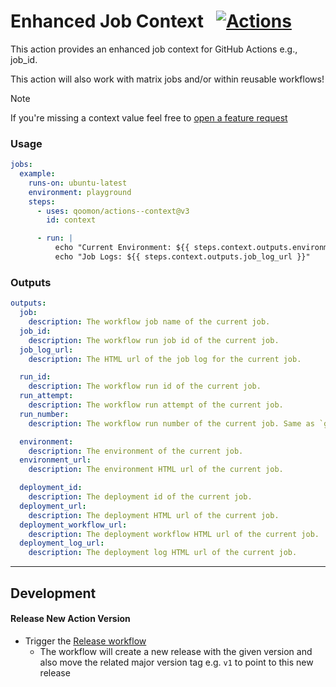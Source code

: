 # Enhanced Job Context &nbsp; [![Actions](https://img.shields.io/badge/qoomon-GitHub%20Actions-blue)](https://github.com/qoomon/actions)

This action provides an enhanced job context for GitHub Actions e.g., job_id. 

This action will also work with matrix jobs and/or within reusable workflows!

> [!Note]
> If you're missing a context value feel free to [open a feature request](https://github.com/qoomon/actions--context/issues)

### Usage
```yaml
jobs:
  example:
    runs-on: ubuntu-latest
    environment: playground
    steps:
      - uses: qoomon/actions--context@v3
        id: context

      - run: |
          echo "Current Environment: ${{ steps.context.outputs.environment }}"
          echo "Job Logs: ${{ steps.context.outputs.job_log_url }}"
```

### Outputs
```yaml
outputs:
  job:
    description: The workflow job name of the current job.
  job_id:
    description: The workflow run job id of the current job.
  job_log_url:
    description: The HTML url of the job log for the current job.

  run_id:
    description: The workflow run id of the current job.
  run_attempt:
    description: The workflow run attempt of the current job.
  run_number:
    description: The workflow run number of the current job. Same as `github.run_number`.

  environment:
    description: The environment of the current job.
  environment_url:
    description: The environment HTML url of the current job.

  deployment_id:
    description: The deployment id of the current job.
  deployment_url:
    description: The deployment HTML url of the current job.
  deployment_workflow_url:
    description: The deployment workflow HTML url of the current job.
  deployment_log_url:
    description: The deployment log HTML url of the current job.
```

---

## Development

#### Release New Action Version
- Trigger the [Release workflow](../../actions/workflows/release.yaml)
  - The workflow will create a new release with the given version and also move the related major version tag e.g. `v1` to point to this new release
